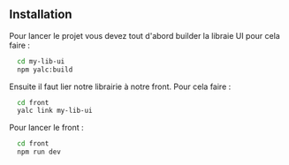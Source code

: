 ## Installation

Pour lancer le projet vous devez tout d'abord builder la libraie UI pour cela faire :

```bash
  cd my-lib-ui
  npm yalc:build
```
Ensuite il faut lier notre librairie à notre front. Pour cela faire : 
```bash
  cd front
  yalc link my-lib-ui
```

Pour lancer le front : 
```bash
  cd front
  npm run dev
```
